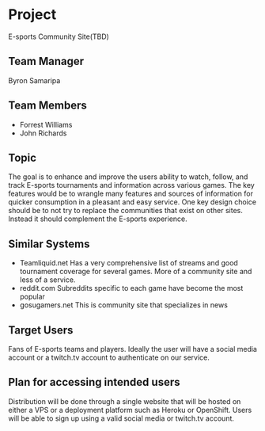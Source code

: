 Project
========
E-sports Community Site(TBD)

Team Manager
--------
Byron Samaripa

Team Members
--------
* Forrest Williams
* John Richards

Topic
--------
The goal is to enhance and improve the users ability to watch, follow, and track E-sports tournaments and information across various games. The key features would be to wrangle many features and sources of information for quicker consumption in a pleasant and easy service. One key design choice should be to not try to replace the communities that exist on other sites. Instead it should complement the E-sports experience.

Similar Systems
--------
* Teamliquid.net
Has a very comprehensive list of streams and good tournament coverage for several games. More of a community site and less of a service.
* reddit.com
Subreddits specific to each game have become the most popular
* gosugamers.net
This is community site that specializes in news

Target Users
--------
Fans of E-sports teams and players. Ideally the user will have a social media account or a twitch.tv account to authenticate on our service.

Plan for accessing intended users
--------
Distribution will be done through a single website that will be hosted on either a VPS or a deployment platform such as Heroku or OpenShift. Users will be able to sign up using a valid social media or twitch.tv account.